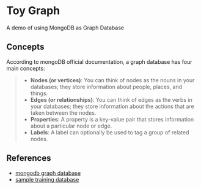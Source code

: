 # Toy Graph

A demo of using MongoDB as Graph Database

## Concepts

According to mongoDB official documentation, a graph database has four main concepts:

> - **Nodes (or vertices)**: You can think of nodes as the nouns in your databases; they store information about people, places, and things.
> - **Edges (or relationships)**: You can think of edges as the verbs in your databases; they store information about the actions that are taken between the nodes.
> - **Properties**: A property is a key-value pair that stores information about a particular node or edge.
> - **Labels**: A label can optionally be used to tag a group of related nodes.

## References

- [mongodb graph database](https://www.mongodb.com/databases/mongodb-graph-database)
- [sample training database](https://docs.atlas.mongodb.com/sample-data/sample-training/#std-label-training-routes)
